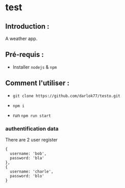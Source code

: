 # test 

## Introduction :

A weather app. 

## Pré-requis :

* Installer `nodejs` & `npm`

## Comment l'utiliser :

* `git clone https://github.com/darlok77/testo.git`
* `npm i`

* run `npm run start`

### authentification data

There are 2 user register

```
{
  username: 'bob',
  password: 'bla'
},
{
  username: 'charle',
  password: 'blo'
}
```
